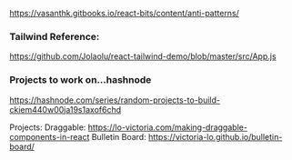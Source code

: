 https://vasanthk.gitbooks.io/react-bits/content/anti-patterns/

### Tailwind Reference:

https://github.com/Jolaolu/react-tailwind-demo/blob/master/src/App.js

### Projects to work on...hashnode

https://hashnode.com/series/random-projects-to-build-ckiem440w00ja19s1axof6chd

Projects:
Draggable:
https://lo-victoria.com/making-draggable-components-in-react
Bulletin Board:
https://victoria-lo.github.io/bulletin-board/
